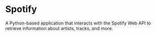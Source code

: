# Spotify
 A Python-based application that interacts with the Spotify Web API to retrieve information about artists, tracks, and more.
